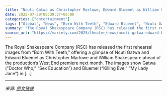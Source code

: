 ```yaml
---
title: "Ncuti Gatwa as Christopher Marlowe, Edward Bluemel as William Shakespeare Unveiled in ‘Born With Teeth’ Rehearsal Images (EXCLUSIVE)"
date: 2025-07-30T06:39:37+08:00
categories: ["entertainment"]
tags: ["Global", "News", "Born With Teeth", "Edward Bluemel", "Ncuti Gatwa", "Royal Shakespeare Company"]
summary: "The Royal Shakespeare Company (RSC) has released the first rehearsal images from &#8220;Born With Teeth,&#8221; offering a glimpse of Ncuti Gatwa and Edward Bluemel as Christopher Marlowe and William "
source_url: "https://variety.com/2025/theater/news/ncuti-gatwa-edward-bluemel-marlowe-shakespeare-images-1236474268/"
---
```


The Royal Shakespeare Company (RSC) has released the first rehearsal images from &#8220;Born With Teeth,&#8221; offering a glimpse of Ncuti Gatwa and Edward Bluemel as Christopher Marlowe and William Shakespeare ahead of the production&#8217;s West End premiere next month. The images show Gatwa (&#8220;Doctor Who,&#8221; &#8220;Sex Education&#8221;) and Bluemel (&#8220;Killing Eve,&#8221; &#8220;My Lady Jane&#8221;) in [&#8230;]

---

*来源: [原文链接](https://variety.com/2025/theater/news/ncuti-gatwa-edward-bluemel-marlowe-shakespeare-images-1236474268/)*
